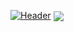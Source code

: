 [![Header](https://raw.githubusercontent.com/MartinHeinz/<OWNER>/<OWNER>/readme_header.png "")](https://some-url.dev/)
<img align="center" src="https://github-readme-stats.vercel.app/api/<CARD_TYPE>/?username=<USERNAME>&theme=<THEME_NAME>" />